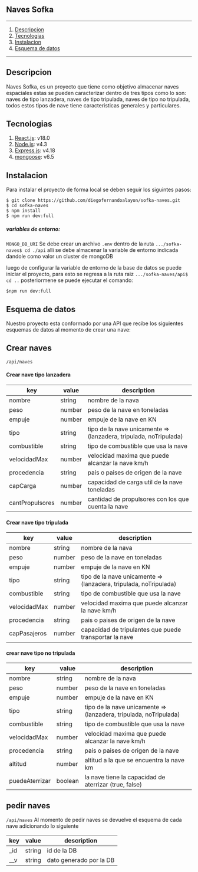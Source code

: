 ## Naves Sofka
***

1. [Descripcion](#descripcion)
2. [Tecnologias](#tecnologias)
3. [Instalacion](#instalacion)
4. [Esquema de datos](#esquema-de-datos)

***

## Descripcion
Naves Sofka, es un proyecto que tiene como objetivo almacenar naves espaciales estas se pueden caracterizar dentro de tres tipos como lo son: naves de tipo lanzadera, naves de tipo tripulada, naves de tipo no tripulada, todos estos tipos de nave tiene caracteristicas generales y particulares.
## Tecnologias
1. [React.js](https://es.reactjs.org): v18.0
2. [Node.js](https://nodejs.org/es/): v4.3
4. [Express.js](https://expressjs.com/es/): v4.18
3. [mongoose](https://mongoosejs.com/): v6.5
## Instalacion
Para instalar el proyecto de forma local se deben seguir los siguintes pasos:
```
$ git clone https://github.com/diegofernandoalayon/sofka-naves.git
$ cd sofka-naves
$ npm install
$ npm run dev:full
```
##### variables de entorno:

``
MONGO_DB_URI
``
Se debe crear un archivo `.env` dentro de la ruta `.../sofka-naves$ cd ./api`
alli se debe almacenar la variable de entorno indicada dandole como valor un cluster de mongoDB

luego de configurar la variable de entorno de la base de datos se puede iniciar el proyecto, para esto se regresa a la ruta raiz `.../sofka-naves/api$ cd ..`
posteriormene se puede ejecutar el comando:
``` 
$npm run dev:full
```

## Esquema de datos
Nuestro proyecto esta conformado por una API que recibe los siguientes esquemas de datos al momento de crear una nave:
## Crear naves
`/api/naves`
#### Crear nave tipo lanzadera
| key         | value       | description | 
| ----------- | ----------- | ----------- |
| nombre      | string      | nombre de la nava |
| peso  | number | peso de la nave en toneladas|
| empuje | number | empuje de la nave en KN|
| tipo | string | tipo de la nave unicamente => (lanzadera, tripulada, noTripulada) |
| combustible | string | tipo de combustible que usa la nave |
| velocidadMax | number | velocidad maxima que puede alcanzar la nave km/h |
| procedencia | string | pais o paises de origen de la nave |
| capCarga | number | capacidad de carga util de la nave toneladas |
| cantPropulsores | number | cantidad de propulsores con los que cuenta la nave |
#### Crear nave tipo tripulada
| key         | value       | description | 
| ----------- | ----------- | ----------- |
| nombre      | string      | nombre de la nava |
| peso  | number | peso de la nave en toneladas|
| empuje | number | empuje de la nave en KN|
| tipo | string | tipo de la nave unicamente => (lanzadera, tripulada, noTripulada) |
| combustible | string | tipo de combustible que usa la nave |
| velocidadMax | number | velocidad maxima que puede alcanzar la nave km/h |
| procedencia | string | pais o paises de origen de la nave |
| capPasajeros | number | capacidad de tripulantes que puede transportar la nave |

#### crear nave tipo no tripulada
| key         | value       | description | 
| ----------- | ----------- | ----------- |
| nombre      | string      | nombre de la nava |
| peso  | number | peso de la nave en toneladas|
| empuje | number | empuje de la nave en KN|
| tipo | string | tipo de la nave unicamente => (lanzadera, tripulada, noTripulada) |
| combustible | string | tipo de combustible que usa la nave |
| velocidadMax | number | velocidad maxima que puede alcanzar la nave km/h |
| procedencia | string | pais o paises de origen de la nave |
| altitud | number | altitud a la que se encuentra la nave km|
| puedeAterrizar | boolean | la nave tiene la capacidad de aterrizar (true, false) |

## pedir naves
`/api/naves`
Al momento de pedir naves se devuelve el esquema de cada nave adicionando lo siguiente

| key         | value       | description | 
| ----------- | ----------- | ----------- |
| _id      | string      | id de la DB |
| __v | string | dato generado por la DB |

